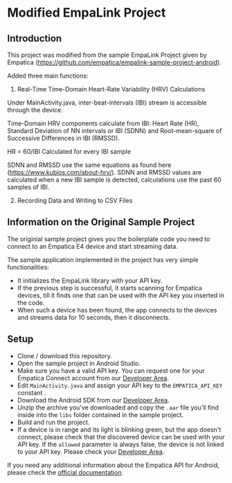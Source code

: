 # Modified EmpaLink Project

## Introduction

This project was modified from the sample EmpaLink Project given by Empatica (https://github.com/empatica/empalink-sample-project-android).

Added three main functions:

1) Real-Time Time-Domain Heart-Rate Variability (HRV) Calculations

Under MainActivity.java, inter-beat-intervals (IBI) stream is accessible through the device.

Time-Domain HRV components calculate from IBI: Heart Rate (HR), Standard Deviation of NN intervals or IBI (SDNN) and Root-mean-square of Successive Differences in IBI (RMSSD).

HR = 60/IBI
Calculated for every IBI sample

SDNN and RMSSD use the same equations as found here (https://www.kubios.com/about-hrv/).
SDNN and RMSSD values are calculated when a new IBI sample is detected, calculations use the past 60 samples of IBI.

2) Recording Data and Writing to CSV Files



## Information on the Original Sample Project

The originial sample project gives you the boilerplate code you need to connect to an Empatica E4 device and start streaming data.

The sample application implemented in the project has very simple functionalities:

- It initializes the EmpaLink library with your API key.
- If the previous step is successful, it starts scanning for Empatica devices, till it finds one that can be used with the API key you inserted in the code.
- When such a device has been found, the app connects to the devices and streams data for 10 seconds, then it disconnects.

## Setup

- Clone / download this repository.
- Open the sample project in Android Studio.
- Make sure you have a valid API key. You can request one for your Empatica Connect account from our [Developer Area][1].
- Edit `MainActivity.java` and assign your API key to the `EMPATICA_API_KEY` constant .
- Download the Android SDK from our [Developer Area][1].
- Unzip the archive you've downloaded and copy the `.aar` file you'll find inside into the `libs` folder contained in the sample project.
- Build and run the project.
- If a device is in range and its light is blinking green, but the app doesn't connect, please check that the discovered device can be used with your API key. If the `allowed` parameter is always false, the device is not linked to your API key. Please check your [Developer Area][1].

If you need any additional information about the Empatica API for Android, please check the [official documentation][2].

[1]: https://www.empatica.com/connect/developer.php
[2]: http://developer.empatica.com
